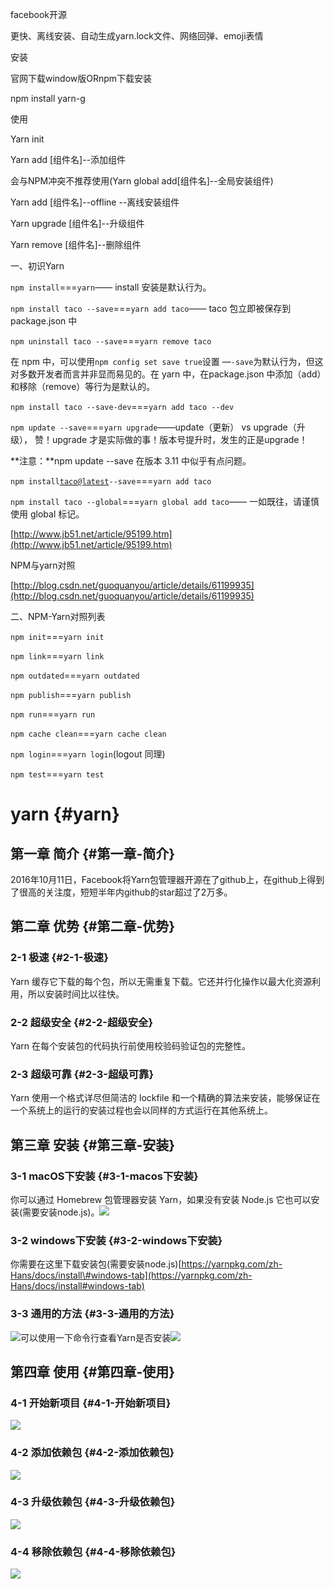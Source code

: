 facebook开源

更快、离线安装、自动生成yarn.lock文件、网络回弹、emoji表情

安装

官网下载window版ORnpm下载安装

npm install yarn-g

使用

Yarn init

Yarn add \[组件名\]--添加组件

会与NPM冲突不推荐使用\(Yarn global add\[组件名\]--全局安装组件\)

Yarn add \[组件名\]--offline --离线安装组件

Yarn upgrade \[组件名\]--升级组件

Yarn remove \[组件名\]--删除组件

一、初识Yarn

`npm install`===`yarn`—— install 安装是默认行为。

`npm install taco --save`===`yarn add taco`—— taco 包立即被保存到 package.json 中

`npm uninstall taco --save`===`yarn remove taco`

在 npm 中，可以使用`npm config set save true`设置 —`-save`为默认行为，但这对多数开发者而言并非显而易见的。在 yarn 中，在package.json 中添加（add）和移除（remove）等行为是默认的。

`npm install taco --save-dev`===`yarn add taco --dev`

`npm update --save`===`yarn upgrade`——update（更新） vs upgrade（升级）， 赞！upgrade 才是实际做的事！版本号提升时，发生的正是upgrade！

**注意：**npm update --save 在版本 3.11 中似乎有点问题。

`npm install`[`taco@latest`](mailto:taco@latest)`--save`===`yarn add taco`

`npm install taco --global`===`yarn global add taco`—— 一如既往，请谨慎使用 global 标记。

[http://www.jb51.net/article/95199.htm](http://www.jb51.net/article/95199.htm)

NPM与yarn对照

[http://blog.csdn.net/guoquanyou/article/details/61199935](http://blog.csdn.net/guoquanyou/article/details/61199935)

二、NPM-Yarn对照列表

`npm init`===`yarn init`

`npm link`===`yarn link`

`npm outdated`===`yarn outdated`

`npm publish`===`yarn publish`

`npm run`===`yarn run`

`npm cache clean`===`yarn cache clean`

`npm login`===`yarn login`\(logout 同理\)

`npm test`===`yarn test`



# yarn {#yarn}

## 第一章 简介 {#第一章-简介}

2016年10月11日，Facebook将Yarn包管理器开源在了github上，在github上得到了很高的关注度，短短半年内github的star超过了2万多。

## 第二章 优势 {#第二章-优势}

### 2-1 极速 {#2-1-极速}

Yarn 缓存它下载的每个包，所以无需重复下载。它还并行化操作以最大化资源利用，所以安装时间比以往快。

### 2-2 超级安全 {#2-2-超级安全}

Yarn 在每个安装包的代码执行前使用校验码验证包的完整性。

### 2-3 超级可靠 {#2-3-超级可靠}

Yarn 使用一个格式详尽但简洁的 lockfile 和一个精确的算法来安装，能够保证在一个系统上的运行的安装过程也会以同样的方式运行在其他系统上。

## 第三章 安装 {#第三章-安装}

### 3-1 macOS下安装 {#3-1-macos下安装}

你可以通过 Homebrew 包管理器安装 Yarn，如果没有安装 Node.js 它也可以安装\(需要安装node.js\)。![](https://hxgqh.gitbooks.io/haomotraining/content/assets/00004.png)

### 3-2 windows下安装 {#3-2-windows下安装}

你需要在这里下载安装包\(需要安装node.js\)[https://yarnpkg.com/zh-Hans/docs/install\#windows-tab](https://yarnpkg.com/zh-Hans/docs/install#windows-tab)

### 3-3 通用的方法 {#3-3-通用的方法}

![](https://hxgqh.gitbooks.io/haomotraining/content/assets/00006.png)可以使用一下命令行查看Yarn是否安装![](https://hxgqh.gitbooks.io/haomotraining/content/assets/00007.png)

## 第四章 使用 {#第四章-使用}

### 4-1 开始新项目 {#4-1-开始新项目}

![](https://hxgqh.gitbooks.io/haomotraining/content/assets/00008.png)

### 4-2 添加依赖包 {#4-2-添加依赖包}

![](https://hxgqh.gitbooks.io/haomotraining/content/assets/00009.png)

### 4-3 升级依赖包 {#4-3-升级依赖包}

![](https://hxgqh.gitbooks.io/haomotraining/content/assets/00010.png)

### 4-4 移除依赖包 {#4-4-移除依赖包}

![](https://hxgqh.gitbooks.io/haomotraining/content/assets/00011.png)


